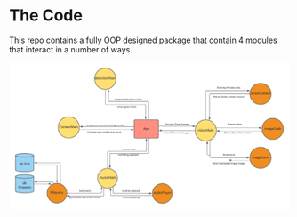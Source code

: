 # The Code

This repo contains a fully OOP designed package that contain 4 modules that interact 
in a number of ways.

![](./theResources/Blank_diagram.png)


